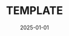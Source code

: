 ---
title: "TEMPLATE"
date: "2025-01-01"  # Use ISO format YYYY-MM-DD
year: "2025"
webDate: "December 2025"
location: "TEMPLATE"
roles: "TEMPLATE"
images:
  - "/photos/shows/2025-/photo1.avif"
  - "/photos/shows/2025-/photo2.avif"
  - "/photos/shows/2025-/photo3.avif"
  - "/photos/shows/2025-/photo4.avif"
  - "/photos/shows/2025-/photo5.avif"
  - "/photos/shows/2025-/photo6.avif"
  - "/photos/shows/2025-/photo7.avif"
  - "/photos/shows/2025-/photo8.avif"
visible: true
featured: false
---